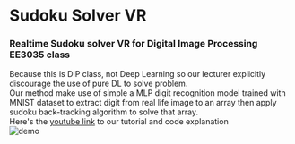 # Sudoku Solver VR
### Realtime Sudoku solver VR for Digital Image Processing EE3035 class
Because this is DIP class, not Deep Learning so our lecturer explicitly discourage the use of pure DL to solve problem. <br>
Our method make use of simple a MLP digit recognition model trained with MNIST dataset to extract digit from real life image to an array
then apply sudoku back-tracking algorithm to solve that array. <br>
Here's the [youtube link](https://youtu.be/vidjN2hX6KM) to our tutorial and code explanation <br>
![demo](https://user-images.githubusercontent.com/48411041/155679179-d41b2001-4074-486e-82dd-12e4dbd2a19e.png)
